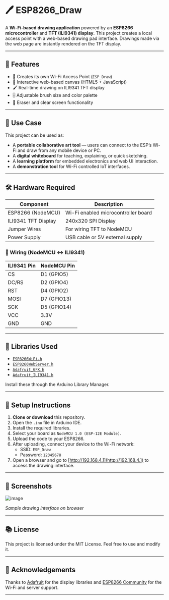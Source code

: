 # 🖊️ ESP8266_Draw

A **Wi-Fi-based drawing application** powered by an **ESP8266 microcontroller** and **TFT (ILI9341) display**. This project creates a local access point with a web-based drawing pad interface. Drawings made via the web page are instantly rendered on the TFT display.

---

## 🚀 Features

- 📶 Creates its own Wi-Fi Access Point (`ESP_Draw`)
- 🎨 Interactive web-based canvas (HTML5 + JavaScript)
- 🖌️ Real-time drawing on ILI9341 TFT display
- 🎚️ Adjustable brush size and color palette
- 🧼 Eraser and clear screen functionality

---

## 🧠 Use Case

This project can be used as:

- A **portable collaborative art tool** — users can connect to the ESP’s Wi-Fi and draw from any mobile device or PC.
- A **digital whiteboard** for teaching, explaining, or quick sketching.
- A **learning platform** for embedded electronics and web UI interaction.
- A **demonstration tool** for Wi-Fi controlled IoT interfaces.

---

## 🛠️ Hardware Required

| Component            | Description                          |
|---------------------|--------------------------------------|
| ESP8266 (NodeMCU)    | Wi-Fi enabled microcontroller board   |
| ILI9341 TFT Display | 240x320 SPI Display                  |
| Jumper Wires        | For wiring TFT to NodeMCU            |
| Power Supply        | USB cable or 5V external supply       |

### 🧾 Wiring (NodeMCU ↔ ILI9341)

| ILI9341 Pin | NodeMCU Pin |
|-------------|-------------|
| CS          | D1 (GPIO5)  |
| DC/RS       | D2 (GPIO4)  |
| RST         | D4 (GPIO2)  |
| MOSI        | D7 (GPIO13) |
| SCK         | D5 (GPIO14) |
| VCC         | 3.3V        |
| GND         | GND         |

---

## 🧩 Libraries Used

- [`ESP8266WiFi.h`](https://github.com/esp8266/Arduino)
- [`ESP8266WebServer.h`](https://github.com/esp8266/Arduino)
- [`Adafruit_GFX.h`](https://github.com/adafruit/Adafruit-GFX-Library)
- [`Adafruit_ILI9341.h`](https://github.com/adafruit/Adafruit_ILI9341)

Install these through the Arduino Library Manager.

---

## 🔧 Setup Instructions

1. **Clone or download** this repository.
2. Open the `.ino` file in Arduino IDE.
3. Install the required libraries.
4. Select your board as `NodeMCU 1.0 (ESP-12E Module)`.
5. Upload the code to your ESP8266.
6. After uploading, connect your device to the Wi-Fi network:
   - SSID: `ESP_Draw`
   - Password: `12345678`
7. Open a browser and go to [http://192.168.4.1](http://192.168.4.1) to access the drawing interface.

---

## 📸 Screenshots

![image](https://github.com/user-attachments/assets/977b13f9-8bc2-4f49-be8d-8ab2ff15629e)

*Sample drawing interface on browser*

---

## 📚 License

This project is licensed under the MIT License. Feel free to use and modify it.

---

## 🙌 Acknowledgements

Thanks to [Adafruit](https://adafruit.com) for the display libraries and [ESP8266 Community](https://github.com/esp8266/Arduino) for the Wi-Fi and server support.

---
